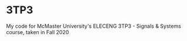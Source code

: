 # 3TP3
My code for McMaster University's ELECENG 3TP3 - Signals &amp; Systems course, taken in Fall 2020
